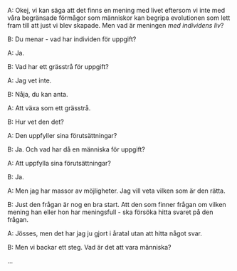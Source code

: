 A: Okej, vi kan säga att det finns en mening med livet eftersom vi inte med våra begränsade förmågor som människor kan begripa evolutionen som lett fram till att just vi blev skapade. Men vad är meningen *med individens liv*?

B: Du menar - vad har individen för uppgift?

A: Ja. 

B: Vad har ett grässtrå för uppgift?

A: Jag vet inte.

B: Nåja, du kan anta.

A: Att växa som ett grässtrå.

B: Hur vet den det?

A: Den uppfyller sina förutsättningar?

B: Ja. Och vad har då en människa för uppgift?

A: Att uppfylla sina förutsättningar?

B: Ja.

A: Men jag har massor av möjligheter. Jag vill veta vilken som är den rätta.

B: Just den frågan är nog en bra start. Att den som finner frågan om vilken mening han eller hon har meningsfull - ska försöka hitta svaret på den frågan.

A: Jösses, men det har jag ju gjort i åratal utan att hitta något svar.

B: Men vi backar ett steg. Vad är det att vara människa?

...
